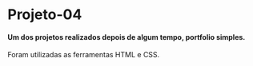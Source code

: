 # Projeto-04

#### Um dos projetos realizados depois de algum tempo, portfolio simples.
Foram utilizadas as ferramentas HTML e CSS.
